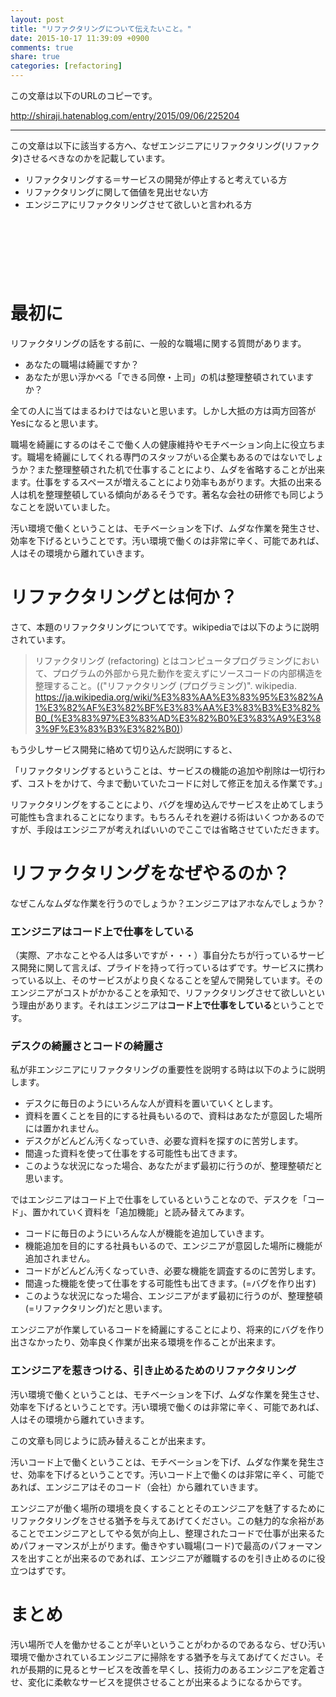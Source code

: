 ```yaml
---
layout: post
title: "リファクタリングについて伝えたいこと。"
date: 2015-10-17 11:39:09 +0900
comments: true
share: true
categories: [refactoring]
---
```


この文章は以下のURLのコピーです。

http://shiraji.hatenablog.com/entry/2015/09/06/225204

---

この文章は以下に該当する方へ、なぜエンジニアにリファクタリング(リファクタ)させるべきなのかを記載しています。

* リファクタリングする＝サービスの開発が停止すると考えている方
* リファクタリングに関して価値を見出せない方
* エンジニアにリファクタリングさせて欲しいと言われる方

<script async src="//pagead2.googlesyndication.com/pagead/js/adsbygoogle.js"></script>
<!-- 728x90 -->
<ins class="adsbygoogle"
     style="display:inline-block;width:728px;height:90px"
     data-ad-client="ca-pub-3940616565912592"
     data-ad-slot="7693358062"></ins>
<script>
(adsbygoogle = window.adsbygoogle || []).push({});
</script>

# 最初に

リファクタリングの話をする前に、一般的な職場に関する質問があります。

* あなたの職場は綺麗ですか？
* あなたが思い浮かべる「できる同僚・上司」の机は整理整頓されていますか？

全ての人に当てはまるわけではないと思います。しかし大抵の方は両方回答がYesになると思います。

職場を綺麗にするのはそこで働く人の健康維持やモチベーション向上に役立ちます。職場を綺麗にしてくれる専門のスタッフがいる企業もあるのではないでしょうか？また整理整頓された机で仕事することにより、ムダを省略することが出来ます。仕事をするスペースが増えることにより効率もあがります。大抵の出来る人は机を整理整頓している傾向があるそうです。著名な会社の研修でも同じようなことを説いていました。

汚い環境で働くということは、モチベーションを下げ、ムダな作業を発生させ、効率を下げるということです。汚い環境で働くのは非常に辛く、可能であれば、人はその環境から離れていきます。

# リファクタリングとは何か？

さて、本題のリファクタリングについてです。wikipediaでは以下のように説明されています。

> リファクタリング (refactoring) とはコンピュータプログラミングにおいて、プログラムの外部から見た動作を変えずにソースコードの内部構造を整理すること。(("リファクタリング (プログラミング)". wikipedia. https://ja.wikipedia.org/wiki/%E3%83%AA%E3%83%95%E3%82%A1%E3%82%AF%E3%82%BF%E3%83%AA%E3%83%B3%E3%82%B0_(%E3%83%97%E3%83%AD%E3%82%B0%E3%83%A9%E3%83%9F%E3%83%B3%E3%82%B0))

もう少しサービス開発に絡めて切り込んだ説明にすると、

「リファクタリングするということは、サービスの機能の追加や削除は一切行わず、コストをかけて、今まで動いていたコードに対して修正を加える作業です。」

リファクタリングをすることにより、バグを埋め込んでサービスを止めてしまう可能性も含まれることになります。もちろんそれを避ける術はいくつかあるのですが、手段はエンジニアが考えればいいのでここでは省略させていただきます。

# リファクタリングをなぜやるのか？

なぜこんなムダな作業を行うのでしょうか？エンジニアはアホなんでしょうか？

### エンジニアはコード上で仕事をしている

（実際、アホなことやる人は多いですが・・・）事自分たちが行っているサービス開発に関して言えば、プライドを持って行っているはずです。サービスに携わっている以上、そのサービスがより良くなることを望んで開発しています。そのエンジニアがコストがかかることを承知で、リファクタリングさせて欲しいという理由があります。それはエンジニアは<b>コード上で仕事をしている</b>ということです。

### デスクの綺麗さとコードの綺麗さ

私が非エンジニアにリファクタリングの重要性を説明する時は以下のように説明します。

* デスクに毎日のようにいろんな人が資料を置いていくとします。
* 資料を置くことを目的にする社員もいるので、資料はあなたが意図した場所には置かれません。
* デスクがどんどん汚くなっていき、必要な資料を探すのに苦労します。
* 間違った資料を使って仕事をする可能性も出てきます。
* このような状況になった場合、あなたがまず最初に行うのが、整理整頓だと思います。

ではエンジニアはコード上で仕事をしているということなので、デスクを「コード」、置かれていく資料を「追加機能」と読み替えてみます。

* コードに毎日のようにいろんな人が機能を追加していきます。
* 機能追加を目的にする社員もいるので、エンジニアが意図した場所に機能が追加されません。
* コードがどんどん汚くなっていき、必要な機能を調査するのに苦労します。
* 間違った機能を使って仕事をする可能性も出てきます。(=バグを作り出す)
* このような状況になった場合、エンジニアがまず最初に行うのが、整理整頓(=リファクタリング)だと思います。

エンジニアが作業しているコードを綺麗にすることにより、将来的にバグを作り出さなかったり、効率良く作業が出来る環境を作ることが出来ます。

### エンジニアを惹きつける、引き止めるためのリファクタリング

汚い環境で働くということは、モチベーションを下げ、ムダな作業を発生させ、効率を下げるということです。汚い環境で働くのは非常に辛く、可能であれば、人はその環境から離れていきます。

この文章も同じように読み替えることが出来ます。

汚いコード上で働くということは、モチベーションを下げ、ムダな作業を発生させ、効率を下げるということです。汚いコード上で働くのは非常に辛く、可能であれば、エンジニアはそのコード（会社）から離れていきます。

エンジニアが働く場所の環境を良くすることとそのエンジニアを魅了するためにリファクタリングをさせる猶予を与えてあげてください。この魅力的な余裕があることでエンジニアとしてやる気が向上し、整理されたコードで仕事が出来るためパフォーマンスが上がります。働きやすい職場(コード)で最高のパフォーマンスを出すことが出来るのであれば、エンジニアが離職するのを引き止めるのに役立つはずです。

# まとめ

汚い場所で人を働かせることが辛いということがわかるのであるなら、ぜひ汚い環境で働かされているエンジニアに掃除をする猶予を与えてあげてください。それが長期的に見るとサービスを改善を早くし、技術力のあるエンジニアを定着させ、変化に柔軟なサービスを提供させることが出来るようになるからです。
